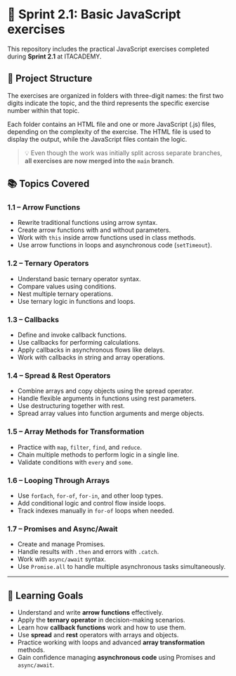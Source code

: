 # 📘 Sprint 2.1: Basic JavaScript exercises

This repository includes the practical JavaScript exercises completed during **Sprint 2.1** at ITACADEMY.

## 📁 Project Structure

The exercises are organized in folders with three-digit names: the first two digits indicate the topic, 
and the third represents the specific exercise number within that topic.

Each folder contains an HTML file and one or more JavaScript (.js) files, depending on the complexity of the exercise. The HTML file is used to display the output, while the JavaScript files contain the logic.

> 💡 Even though the work was initially split across separate branches, **all exercises are now merged into the `main` branch**.

## 📚 Topics Covered

### **1.1 – Arrow Functions**

- Rewrite traditional functions using arrow syntax.
- Create arrow functions with and without parameters.
- Work with `this` inside arrow functions used in class methods.
- Use arrow functions in loops and asynchronous code (`setTimeout`).

### **1.2 – Ternary Operators**

- Understand basic ternary operator syntax.
- Compare values using conditions.
- Nest multiple ternary operations.
- Use ternary logic in functions and loops.

### **1.3 – Callbacks**

- Define and invoke callback functions.
- Use callbacks for performing calculations.
- Apply callbacks in asynchronous flows like delays.
- Work with callbacks in string and array operations.

### **1.4 – Spread & Rest Operators**

- Combine arrays and copy objects using the spread operator.
- Handle flexible arguments in functions using rest parameters.
- Use destructuring together with rest.
- Spread array values into function arguments and merge objects.

### **1.5 – Array Methods for Transformation**

- Practice with `map`, `filter`, `find`, and `reduce`.
- Chain multiple methods to perform logic in a single line.
- Validate conditions with `every` and `some`.

### **1.6 – Looping Through Arrays**

- Use `forEach`, `for-of`, `for-in`, and other loop types.
- Add conditional logic and control flow inside loops.
- Track indexes manually in `for-of` loops when needed.

### **1.7 – Promises and Async/Await**

- Create and manage Promises.
- Handle results with `.then` and errors with `.catch`.
- Work with `async/await` syntax.
- Use `Promise.all` to handle multiple asynchronous tasks simultaneously.

---

## 🧠 Learning Goals

- Understand and write **arrow functions** effectively.
- Apply the **ternary operator** in decision-making scenarios.
- Learn how **callback functions** work and how to use them.
- Use **spread** and **rest** operators with arrays and objects.
- Practice working with loops and advanced **array transformation** methods.
- Gain confidence managing **asynchronous code** using Promises and `async/await`.
